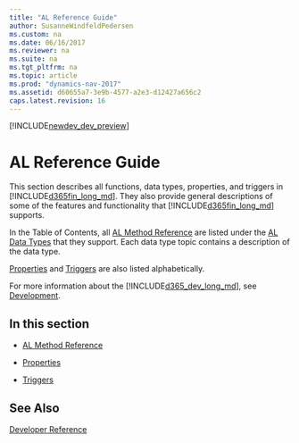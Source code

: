 ```yaml
---
title: "AL Reference Guide"
author: SusanneWindfeldPedersen
ms.custom: na
ms.date: 06/16/2017
ms.reviewer: na
ms.suite: na
ms.tgt_pltfrm: na
ms.topic: article
ms.prod: "dynamics-nav-2017"
ms.assetid: d60655a7-3e9b-4577-a2e3-d12427a656c2
caps.latest.revision: 16
---
```


[!INCLUDE[newdev_dev_preview](includes/newdev_dev_preview.md)]

# AL Reference Guide
This section describes all functions, data types, properties, and triggers in [!INCLUDE[d365fin_long_md](includes/d365fin_long_md.md)]. They also provide general descriptions of some of the features and functionality that [!INCLUDE[d365fin_long_md](includes/d365fin_long_md.md)] supports.  

 In the Table of Contents, all [AL Method Reference](methods/devenv-al-method-reference.md) are listed under the [AL Data Types](datatypes/devenv-al-data-types.md) that they support. Each data type topic contains a description of the data type.  

 [Properties](properties/devenv-properties.md) and [Triggers](triggers/devenv-triggers.md) are also listed alphabetically.  

 For more information about the [!INCLUDE[d365_dev_long_md](includes/d365_dev_long_md.md)], see [Development](devenv-dev-overview.md).  

## In this section  

-   [AL Method Reference](methods/devenv-al-method-reference.md)  

-   [Properties](properties/devenv-al-properties.md)  

-   [Triggers](triggers/devenv-triggers.md)  

## See Also  
 [Developer Reference](devenv-reference-overview.md)
